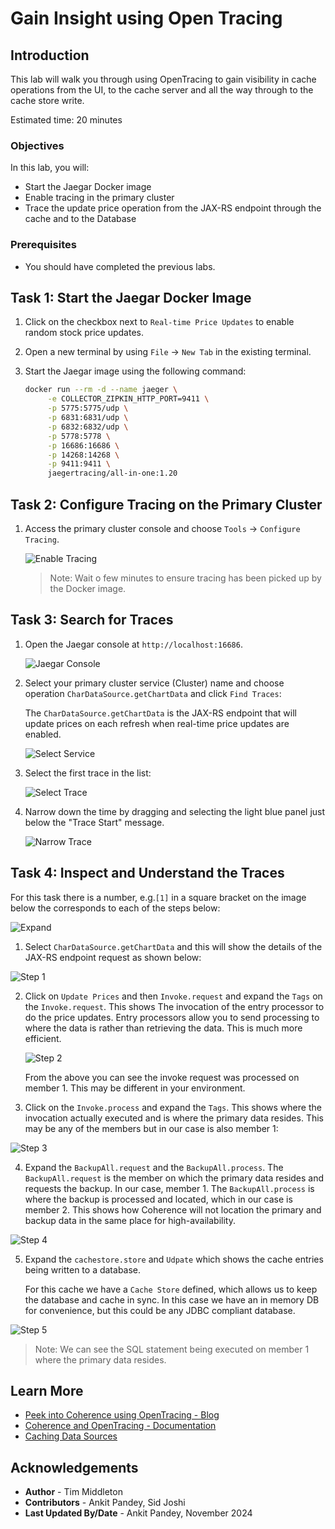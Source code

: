 # Gain Insight using Open Tracing

## Introduction
      
This lab will walk you through using OpenTracing to gain visibility in cache operations from the UI,
to the cache server and all the way through to the cache store write.

Estimated time: 20 minutes

### Objectives

In this lab, you will:

* Start the Jaegar Docker image
* Enable tracing in the primary cluster
* Trace the update price operation from the JAX-RS endpoint through the cache and to the Database

### Prerequisites

* You should have completed the previous labs.

## Task 1: Start the Jaegar Docker Image 
   
1. Click on the checkbox next to `Real-time Price Updates` to enable random stock price updates.

2. Open a new terminal by using `File` -> `New Tab` in the existing terminal.

3. Start the Jaegar image using the following command:

   ```bash
   docker run --rm -d --name jaeger \
        -e COLLECTOR_ZIPKIN_HTTP_PORT=9411 \
        -p 5775:5775/udp \
        -p 6831:6831/udp \
        -p 6832:6832/udp \
        -p 5778:5778 \
        -p 16686:16686 \
        -p 14268:14268 \
        -p 9411:9411 \
        jaegertracing/all-in-one:1.20
   ```
   
## Task 2: Configure Tracing on the Primary Cluster
  
1. Access the primary cluster console and choose `Tools` -> `Configure Tracing`.

   ![Enable Tracing](images/enable-tracing.png "Enable Tracing")
   
   > Note: Wait o few minutes to ensure tracing has been picked up by the Docker image.
   
## Task 3: Search for Traces

1. Open the Jaegar console at `http://localhost:16686`.

   ![Jaegar Console](images/console.png "Jaegar Console")

2. Select your primary cluster service (Cluster) name and choose operation `CharDataSource.getChartData` and click `Find Traces`:
      
   The `CharDataSource.getChartData` is the JAX-RS endpoint that will update prices on each refresh when real-time price updates are enabled. 
  
   ![Select Service](images/select-service.png "Select Service")

3. Select the first trace in the list:

   ![Select Trace](images/select-trace.png "Select Trace")
   
4. Narrow down the time by dragging and selecting the light blue panel just below the "Trace Start" message.
    
   ![Narrow Trace](images/narrow.png "Narrow Trace")

## Task 4: Inspect and Understand the Traces
  
For this task there is a number, e.g.`[1]` in a square bracket on the image below the corresponds to each of the steps below:

   ![Expand](images/expand.png "Expand")

1. Select `CharDataSource.getChartData` and this will show the details of the JAX-RS endpoint request as shown below:

  ![Step 1](images/step-1.png "Step 1")
 
2. Click on `Update Prices` and then `Invoke.request` and expand the `Tags` on the `Invoke.request`. This shows
   The invocation of the entry processor to do the price updates. Entry processors allow you to send processing to where
   the data is rather than retrieving the data. This is much more efficient.
  
   ![Step 2](images/step-2.png "Step 2")

   From the above you can see the invoke request was processed on member 1. This may be different in your environment.

3. Click on the `Invoke.process` and expand the `Tags`. This shows where the invocation actually executed and is where the primary data resides. This may be any of the members but in our case is also member 1:

  ![Step 3](images/step-3.png "Step 3")

4. Expand the `BackupAll.request` and the `BackupAll.process`. The `BackupAll.request` is the member on which the primary data resides and requests the backup. In our
   case, member 1. The `BackupAll.process` is where the backup is processed and located, which in our case is member 2. 
   This shows how Coherence will not location the primary and backup data in the same place for high-availability.
      
  ![Step 4](images/step-4.png "Step 4")

5. Expand the `cachestore.store` and `Udpate` which shows the cache entries being written to a database.

   For this cache we have a `Cache Store` defined, which allows us to keep the database and cache in sync. In this case we have
   an in memory DB for convenience, but this could be any JDBC compliant database.
      
  ![Step 5](images/step-5.png "Step 5")

   > Note: We can see the SQL statement being executed on member 1 where the primary data resides. 

## Learn More

* [Peek into Coherence using OpenTracing - Blog](https://blogs.oracle.com/oraclecoherence/post/peek-inside-coherence-with-opentracing)
* [Coherence and OpenTracing - Documentation](https://docs.oracle.com/en/middleware/standalone/coherence/14.1.2.0/develop-applications/debugging-coherence.html)
* [Caching Data Sources](https://docs.oracle.com/en/middleware/standalone/coherence/14.1.2.0/develop-applications/caching-data-sources.htm)   

## Acknowledgements

* **Author** - Tim Middleton
* **Contributors** - Ankit Pandey, Sid Joshi
* **Last Updated By/Date** - Ankit Pandey, November 2024